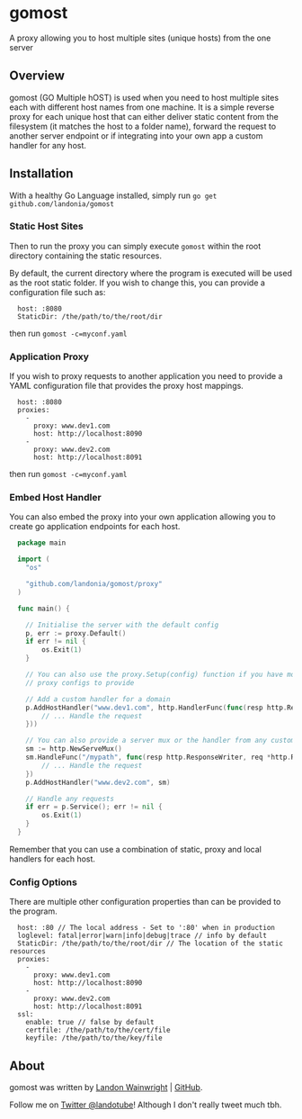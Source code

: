 # gomost

A proxy allowing you to host multiple sites (unique hosts) from the one server

## Overview

gomost (GO Multiple hOST) is used when you need to host multiple sites each with different host names from one machine.
It is a simple reverse proxy for each unique host that can either deliver static content from the filesystem (it matches the host to a folder name), forward the request to another server endpoint or if integrating into your own app a custom handler for any host.

## Installation

With a healthy Go Language installed, simply run `go get github.com/landonia/gomost`

### Static Host Sites

Then to run the proxy you can simply execute `gomost` within the root directory
containing the static resources.

By default, the current directory where the program is executed will be used
as the root static folder. If you wish to change this, you can provide a configuration
file such as:

```
  host: :8080
  StaticDir: /the/path/to/the/root/dir
```

then run `gomost -c=myconf.yaml`

### Application Proxy

If you wish to proxy requests to another application you need to provide a YAML configuration file that provides the proxy host mappings.

```
  host: :8080
  proxies:
    -
      proxy: www.dev1.com
      host: http://localhost:8090
    -
      proxy: www.dev2.com
      host: http://localhost:8091
```

then run `gomost -c=myconf.yaml`

### Embed Host Handler

You can also embed the proxy into your own application allowing you to create go application
endpoints for each host.

```go
  package main

  import (
    "os"

  	"github.com/landonia/gomost/proxy"
  )

  func main() {

  	// Initialise the server with the default config
  	p, err := proxy.Default()
  	if err != nil {
  		os.Exit(1)
  	}

    // You can also use the proxy.Setup(config) function if you have more
    // proxy configs to provide

    // Add a custom handler for a domain
  	p.AddHostHandler("www.dev1.com", http.HandlerFunc(func(resp http.ResponseWriter, req *http.Request) {
  		// ... Handle the request
  	}))

    // You can also provide a server mux or the handler from any custom web frameworks
    sm := http.NewServeMux()
  	sm.HandleFunc("/mypath", func(resp http.ResponseWriter, req *http.Request) {
  		// ... Handle the request
  	})
    p.AddHostHandler("www.dev2.com", sm)

  	// Handle any requests
  	if err = p.Service(); err != nil {
  		os.Exit(1)
  	}
  }
```

Remember that you can use a combination of static, proxy and local handlers for each host.

### Config Options

There are multiple other configuration properties than can be provided to the program.

```
  host: :80 // The local address - Set to ':80' when in production
  loglevel: fatal|error|warn|info|debug|trace // info by default
  StaticDir: /the/path/to/the/root/dir // The location of the static resources
  proxies:
    -
      proxy: www.dev1.com
      host: http://localhost:8090
    -
      proxy: www.dev2.com
      host: http://localhost:8091
  ssl:
    enable: true // false by default
    certfile: /the/path/to/the/cert/file
    keyfile: /the/path/to/the/key/file
```

## About

gomost was written by [Landon Wainwright](http://www.landotube.com) | [GitHub](https://github.com/landonia).

Follow me on [Twitter @landotube](http://www.twitter.com/landotube)! Although I don't really tweet much tbh.
